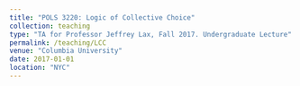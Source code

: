 ```yaml
---
title: "POLS 3220: Logic of Collective Choice"
collection: teaching
type: "TA for Professor Jeffrey Lax, Fall 2017. Undergraduate Lecture"
permalink: /teaching/LCC
venue: "Columbia University"
date: 2017-01-01
location: "NYC"
---
```

